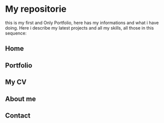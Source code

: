 # My repositorie
this is my first and Only Portfolio, here has my informations and what i have doing. 
Here i describe my latest projects and all my skills, all those in this sequence:

## Home
## Portfolio 
## My CV 
## About me 
## Contact




